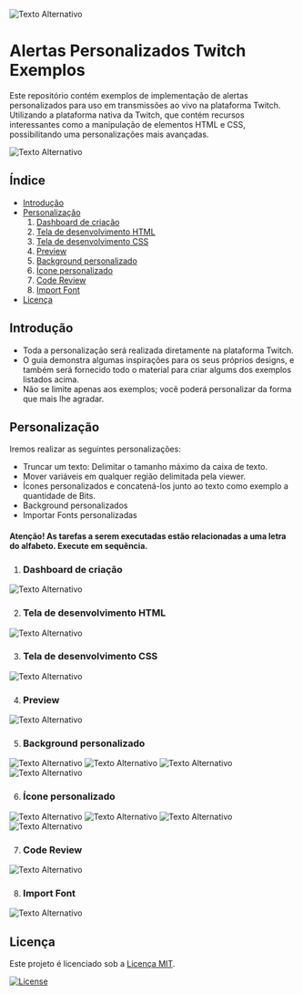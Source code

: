 ![Texto Alternativo](/assets/imagemReadme/start.png)

# Alertas Personalizados Twitch Exemplos
Este repositório contém exemplos de implementação de alertas personalizados para uso em transmissões ao vivo na plataforma Twitch. Utilizando a plataforma nativa da Twitch, que contém recursos interessantes como a manipulação de elementos HTML e CSS, possibilitando uma personalizações mais avançadas.

![Texto Alternativo](/assets/imagemReadme/fly.png)

## Índice
- [Introdução](#introdução)
- [Personalização](#personalização)
  1. [Dashboard de criação](#dashboard-de-criação)
  2. [Tela de desenvolvimento HTML](#tela-de-desenvolvimento-html)
  3. [Tela de desenvolvimento CSS](#tela-de-desenvolvimento-css)
  4. [Preview](#preview)
  5. [Background personalizado](#background-personalizado)
  6. [Ícone personalizado](#ícone-personalizado)
  7. [Code Review](#code-review)
  8. [Import Font](#import-font)
- [Licença](#licença)

## Introdução
- Toda a personalização será realizada diretamente na plataforma Twitch.
- O guia demonstra algumas inspirações para os seus próprios designs, e também será fornecido todo o material para criar algums dos exemplos listados acima.
- Não se limite apenas aos exemplos; você poderá personalizar da forma que mais lhe agradar.

## Personalização
Iremos realizar as seguintes personalizações:

- Truncar um texto: Delimitar o tamanho máximo da caixa de texto.
- Mover variáveis em qualquer região delimitada pela viewer.
- Ícones personalizados e concatená-los junto ao texto como exemplo a quantidade de Bits.
- Background personalizados
- Importar Fonts personalizadas

#### Atenção! As tarefas a serem executadas estão relacionadas a uma letra do alfabeto. Execute em sequência.

1. ### Dashboard de criação
![Texto Alternativo](/assets/imagemReadme/home.png)

2. ### Tela de desenvolvimento HTML
![Texto Alternativo](/assets//imagemReadme/html01.png)

3. ### Tela de desenvolvimento CSS
![Texto Alternativo](/assets/imagemReadme/css01.png)

4. ### Preview
![Texto Alternativo](/assets/imagemReadme/css02.png)

5. ### Background personalizado
![Texto Alternativo](/assets/imagemReadme/background.png)
![Texto Alternativo](/assets/imagemReadme/background01.png)
![Texto Alternativo](/assets/imagemReadme/background02.png)
![Texto Alternativo](/assets/imagemReadme/background03.png)

6. ### Ícone personalizado
![Texto Alternativo](/assets/imagemReadme/iconbits.png)
![Texto Alternativo](/assets/imagemReadme/iconbits01.png)
![Texto Alternativo](/assets/imagemReadme/iconbits02.png)
![Texto Alternativo](/assets/imagemReadme/iconbits03.png)

7. ### Code Review
![Texto Alternativo](/assets/imagemReadme/codereview.png)

8. ### Import Font
![Texto Alternativo](/assets/imagemReadme/font.png)

## Licença
Este projeto é licenciado sob a [Licença MIT](LICENSE).

[![License](https://img.shields.io/badge/license-MIT-blue.svg)](https://opensource.org/licenses/MIT) 